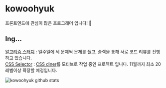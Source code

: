 # kowoohyuk

프론트엔드에 관심이 많은 프로그래머 입니다! 👋


## Ing...

[알고리즘 스터디](https://github.com/deviation-365/algorithm-study) : 일주일에 세 문제씩 문제를 풀고, 슬랙을 통해 서로 코드 리뷰를 진행하고 있습니다.  
[CSS Selector](https://kowoohyuk.github.io/css-selector/) : [CSS diner](https://flukeout.github.io/)를 모티브로 작업 중인 프로젝트 입니다. 11월까지 최소 20레벨이상 확장할 예정입니다.

![kowoohyuk github stats](https://github-readme-stats.vercel.app/api?username=kowoohyuk&show_icons=true)

<!--
**kowoohyuk/kowoohyuk** is a ✨ _special_ ✨ repository because its `README.md` (this file) appears on your GitHub profile.

Here are some ideas to get you started:

- 🔭 I’m currently working on ...
- 🌱 I’m currently learning ...
- 👯 I’m looking to collaborate on ...
- 🤔 I’m looking for help with ...
- 💬 Ask me about ...
- 📫 How to reach me: ...
- 😄 Pronouns: ...
- ⚡ Fun fact: ...
-->
